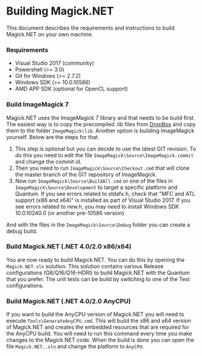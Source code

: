 # Building Magick.NET

This document describes the requirements and instructions to build Magick.NET on your own machine.

### Requirements

- Visual Studio 2017 (community)
- Powershell (>= 3.0)
- Git for Windows (>= 2.7.2)
- Windows SDK (>= 10.0.10586)
- AMD APP SDK (optional for OpenCL support)

### Build ImageMagick 7

Magick.NET uses the ImageMagick 7 library and that needs to be build first. The easiest way is to copy the precompiled .lib files from
[DropBox](https://www.dropbox.com/sh/5m3zllq81n4eyhm/AACQFGl4PKi9xnd15EbU5S1Ia?dl=0) and copy them to the folder `ImageMagick\lib`.
Another option is building ImageMagick yourself. Below are the steps for that.

1. This step is optional but you can decide to use the latest GIT revision. To do this you need to edit the file `ImageMagick\Source\ImageMagick.commit`
   and change the commit id.
2. Then you need to run `ImageMagick\Source\Checkout.cmd` that will clone the master branch of the GIT repository of ImageMagick.
3. Now run `ImageMagick\Source\BuildAll.cmd` or one of the files in `ImageMagick\Source\Development` to target a specific platform and Quantum. If you see
   errors related to stdafx.h, check that "MFC and ATL support (x86 and x64)" is installed as part of Visual Studio 2017. If you see errors related to 
   new.h, you may need to install Windows SDK 10.0.10240.0 (or another pre-10586 version)

And with the files in the `ImageMagick\Source\Debug` folder you can create a debug build.

### Build Magick.NET (.NET 4.0/2.0 x86/x64)

You are now ready to build Magick.NET. You can do this by opening the `Magick.NET.sln` solution.
This solution contains various Release configurations (Q8/Q16/Q16-HDRI) to build Magick.NET with the Quantum that you prefer.
The unit tests can be build by switching to one of the Test configurations.

### Build Magick.NET (.NET 4.0/2.0 AnyCPU)

If you want to build the AnyCPU version of Magick.NET you will need to execute `Tools\GenerateAnyCPU.cmd`.
This will build the x86 and x64 version of Magick.NET and creates the embedded resources that are required for the AnyCPU build.
You will need to run this command every time you make changes to the Magick.NET code.
When the build is done you can open the file `Magick.NET..sln` and change the platform to `AnyCPU`.
